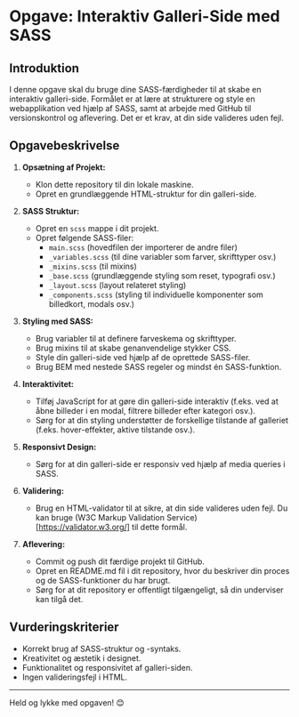 # Opgave: Interaktiv Galleri-Side med SASS

## Introduktion
I denne opgave skal du bruge dine SASS-færdigheder til at skabe en interaktiv galleri-side. Formålet er at lære at strukturere og style en webapplikation ved hjælp af SASS, samt at arbejde med GitHub til versionskontrol og aflevering. Det er et krav, at din side valideres uden fejl.

## Opgavebeskrivelse
1. **Opsætning af Projekt:**
   - Klon dette repository til din lokale maskine.
   - Opret en grundlæggende HTML-struktur for din galleri-side.

2. **SASS Struktur:**
   - Opret en `scss` mappe i dit projekt.
   - Opret følgende SASS-filer:
     - `main.scss` (hovedfilen der importerer de andre filer)
     - `_variables.scss` (til dine variabler som farver, skrifttyper osv.)
     - `_mixins.scss` (til mixins)
     - `_base.scss` (grundlæggende styling som reset, typografi osv.)
     - `_layout.scss` (layout relateret styling)
     - `_components.scss` (styling til individuelle komponenter som billedkort, modals osv.)

3. **Styling med SASS:**
   - Brug variabler til at definere farveskema og skrifttyper.
   - Brug mixins til at skabe genanvendelige stykker CSS.
   - Style din galleri-side ved hjælp af de oprettede SASS-filer.
   - Brug BEM med nestede SASS regeler og mindst én SASS-funktion.

4. **Interaktivitet:**
   - Tilføj JavaScript for at gøre din galleri-side interaktiv (f.eks. ved at åbne billeder i en modal, filtrere billeder efter kategori osv.).
   - Sørg for at din styling understøtter de forskellige tilstande af galleriet (f.eks. hover-effekter, aktive tilstande osv.).

5. **Responsivt Design:**
   - Sørg for at din galleri-side er responsiv ved hjælp af media queries i SASS.

6. **Validering:**
   - Brug en HTML-validator til at sikre, at din side valideres uden fejl. Du kan bruge (W3C Markup Validation Service)[https://validator.w3.org/] til dette formål.

7. **Aflevering:**
   - Commit og push dit færdige projekt til GitHub.
   - Opret en README.md fil i dit repository, hvor du beskriver din proces og de SASS-funktioner du har brugt.
   - Sørg for at dit repository er offentligt tilgængeligt, så din underviser kan tilgå det.

## Vurderingskriterier
- Korrekt brug af SASS-struktur og -syntaks.
- Kreativitet og æstetik i designet.
- Funktionalitet og responsivitet af galleri-siden.
- Ingen valideringsfejl i HTML.

---

Held og lykke med opgaven! 😊
